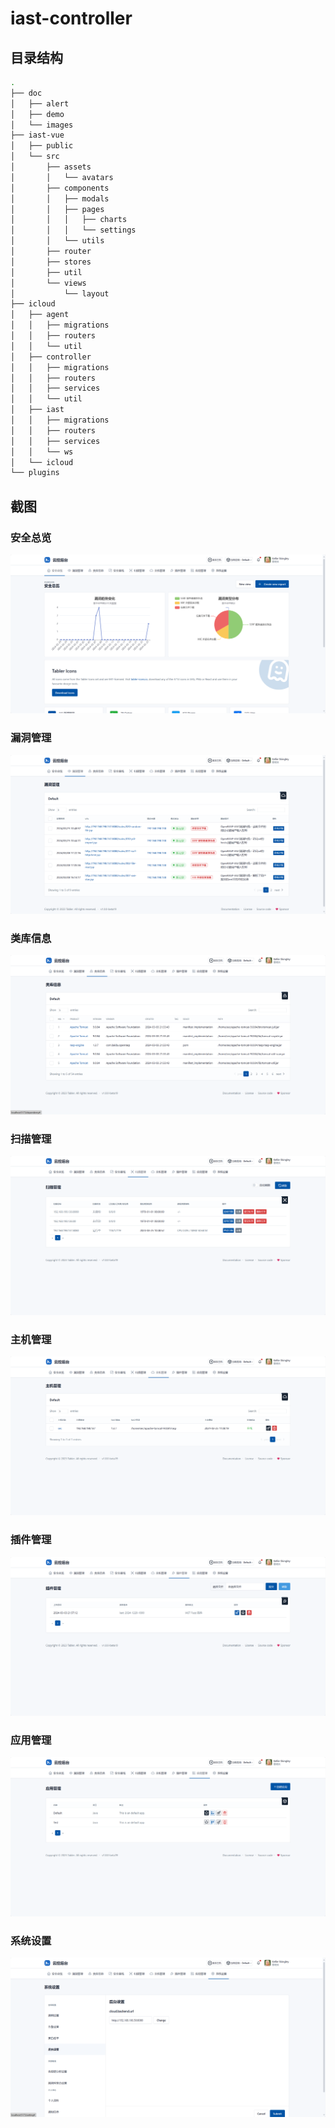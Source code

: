 # iast-controller

## 目录结构

```bash
.
├── doc
│   ├── alert
│   ├── demo
│   └── images
├── iast-vue
│   ├── public
│   └── src
│       ├── assets
│       │   └── avatars
│       ├── components
│       │   ├── modals
│       │   ├── pages
│       │   │   ├── charts
│       │   │   └── settings
│       │   └── utils
│       ├── router
│       ├── stores
│       ├── util
│       └── views
│           └── layout
├── icloud
│   ├── agent
│   │   ├── migrations
│   │   ├── routers
│   │   └── util
│   ├── controller
│   │   ├── migrations
│   │   ├── routers
│   │   ├── services
│   │   └── util
│   ├── iast
│   │   ├── migrations
│   │   ├── routers
│   │   ├── services
│   │   └── ws
│   └── icloud
└── plugins
```

## 截图

### 安全总览

![安全总览](images/1.安全总览.png)

### 漏洞管理

![漏洞管理](images/2.漏洞管理.png)

### 类库信息

![类库信息](images/3.类库信息.png)

### 扫描管理

![扫描管理](images/5.扫描管理.png)

### 主机管理

![a主机管理](images/6.主机管理.png)

### 插件管理

![插件管理](images/7.插件管理.png)

### 应用管理

![应用管理](images/8.应用管理.png)

### 系统设置

![系统设置](images/9.系统设置.png)
